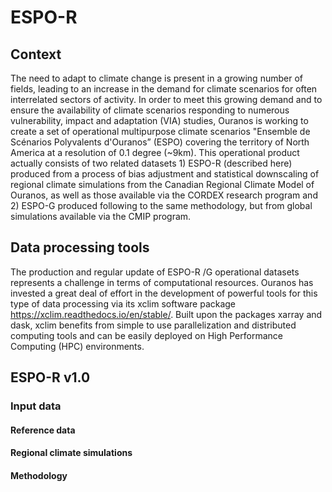 # ESPO-R

## Context
The need to adapt to climate change is present in a growing number of fields, 
leading to an increase in the demand for climate scenarios for often interrelated 
sectors of activity. In order to meet this growing demand and to ensure the 
availability of climate scenarios responding to numerous vulnerability, impact and 
adaptation (VIA) studies, Ouranos is working to create a set of operational 
multipurpose climate scenarios "Ensemble de Scénarios Polyvalents d'Ouranos” (ESPO)
covering the territory of North America at a resolution of 0.1 degree (~9km). This 
operational product actually consists of two related datasets 1) ESPO-R (described 
here) produced from a process of bias adjustment and statistical downscaling of 
regional climate simulations from the Canadian Regional Climate Model of Ouranos, as
well as those available via the CORDEX research program and 2) ESPO-G produced 
following to the same methodology, but from global simulations available via the 
CMIP program.


## Data processing tools
The production and regular update of ESPO-R /G operational datasets represents a challenge
in terms of computational resources. Ouranos has invested a great deal of effort in the
development of powerful tools for this type of data processing via its xclim software 
package https://xclim.readthedocs.io/en/stable/.  Built upon the packages xarray and 
dask, xclim benefits from simple to use parallelization and distributed computing tools 
and can be easily deployed on High Performance Computing (HPC) environments.


## ESPO-R v1.0

### Input data
#### Reference data

#### Regional climate simulations

#### Methodology


